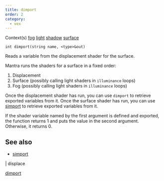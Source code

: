 ```yaml
---
title: dimport
order: 2
category:
  - vex
---
```




Context(s)
[fog](../contexts/fog.html)
[light](../contexts/light.html)
[shadow](../contexts/shadow.html)
[surface](../contexts/surface.html)

`int dimport(string name, <type>&out)`

Reads a variable from the displacement shader for the surface.

Mantra runs the shaders for a surface in a fixed order:

1. Displacement
2. Surface (possibly calling light shaders in `illuminance` loops)
3. Fog (possibly calling light shaders in `illuminance` loops)

Once the displacement shader has run, you can use `dimport`
to retrieve exported variables from it. Once the surface shader
has run, you can use [simport](simport.html "Imports a variable sent by a surface shader in an illuminance loop.") to retrieve exported variables
from it.

If the shader variable named by the first argument is defined and
exported, the function returns 1 and puts the value in the second
argument. Otherwise, it returns 0.



## See also

- [simport](simport.html)

|
displace

[dimport](dimport.html)

